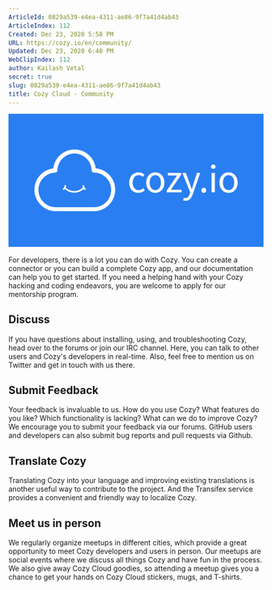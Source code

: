 ```yaml
---
ArticleId: 0829a539-e4ea-4311-ae86-9f7a41d4ab43
ArticleIndex: 112
Created: Dec 23, 2020 5:58 PM
URL: https://cozy.io/en/community/
Updated: Dec 23, 2020 6:40 PM
WebClipIndex: 112
author: Kailash Vetal
secret: true
slug: 0829a539-e4ea-4311-ae86-9f7a41d4ab43
title: Cozy Cloud - Community
---
```

![logo-cozy-cloud.jpg](112%202172e816c6144fa8a36c75b5f1ae793b/logo-cozy-cloud.jpg)

For developers, there is a lot you can do with Cozy. You can create a connector or you can build a complete Cozy app, and our documentation can help you to get started. If you need a helping hand with your Cozy hacking and coding endeavors, you are welcome to apply for our mentorship program.

## Discuss

If you have questions about installing, using, and troubleshooting Cozy, head over to the forums or join our IRC channel. Here, you can talk to other users and Cozy's developers in real-time. Also, feel free to mention us on Twitter and get in touch with us there.

## Submit Feedback

Your feedback is invaluable to us. How do you use Cozy? What features do you like? Which functionality is lacking? What can we do to improve Cozy? We encourage you to submit your feedback via our forums. GitHub users and developers can also submit bug reports and pull requests via Github.

## Translate Cozy

Translating Cozy into your language and improving existing translations is another useful way to contribute to the project. And the Transifex service provides a convenient and friendly way to localize Cozy.

## Meet us in person

We regularly organize meetups in different cities, which provide a great opportunity to meet Cozy developers and users in person. Our meetups are social events where we discuss all things Cozy and have fun in the process. We also give away Cozy Cloud goodies, so attending a meetup gives you a chance to get your hands on Cozy Cloud stickers, mugs, and T-shirts.

